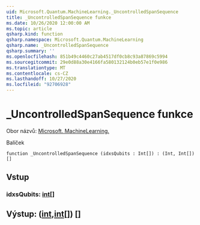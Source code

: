 ```yaml
---
uid: Microsoft.Quantum.MachineLearning._UncontrolledSpanSequence
title: _UncontrolledSpanSequence funkce
ms.date: 10/26/2020 12:00:00 AM
ms.topic: article
qsharp.kind: function
qsharp.namespace: Microsoft.Quantum.MachineLearning
qsharp.name: _UncontrolledSpanSequence
qsharp.summary: ''
ms.openlocfilehash: 851b49c4460c27ab4517df0cb8c93a87869c5994
ms.sourcegitcommit: 29e0d88a30e4166fa580132124b0eb57e1f0e986
ms.translationtype: MT
ms.contentlocale: cs-CZ
ms.lasthandoff: 10/27/2020
ms.locfileid: "92706928"
---
```

# <a name="_uncontrolledspansequence-function"></a>_UncontrolledSpanSequence funkce

Obor názvů: [Microsoft. MachineLearning.](xref:Microsoft.Quantum.MachineLearning)

Balíček [](https://nuget.org/packages/)




```qsharp
function _UncontrolledSpanSequence (idxsQubits : Int[]) : (Int, Int[])[]
```


## <a name="input"></a>Vstup

### <a name="idxsqubits--int"></a>idxsQubits: [int](xref:microsoft.quantum.lang-ref.int)[]





## <a name="output--intint"></a>Výstup: ([int](xref:microsoft.quantum.lang-ref.int),[int](xref:microsoft.quantum.lang-ref.int)[]) []

